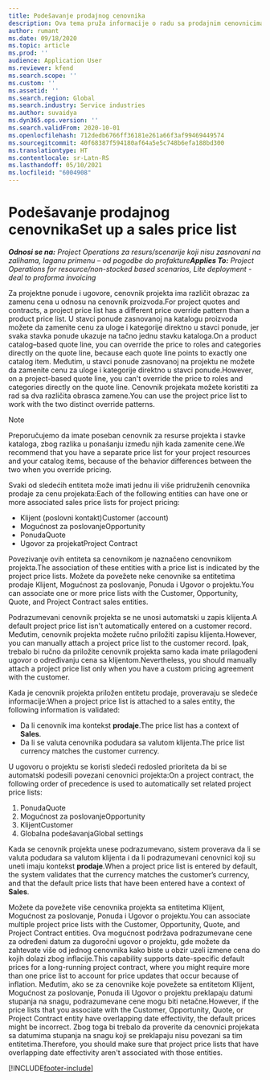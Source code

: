 ```yaml
---
title: Podešavanje prodajnog cenovnika
description: Ova tema pruža informacije o radu sa prodajnim cenovnicima za određivanje cena proizvoda u projektu.
author: rumant
ms.date: 09/18/2020
ms.topic: article
ms.prod: ''
audience: Application User
ms.reviewer: kfend
ms.search.scope: ''
ms.custom: ''
ms.assetid: ''
ms.search.region: Global
ms.search.industry: Service industries
ms.author: suvaidya
ms.dyn365.ops.version: ''
ms.search.validFrom: 2020-10-01
ms.openlocfilehash: 712dedb6766ff36181e261a66f3af99469449574
ms.sourcegitcommit: 40f68387f594180af64a5e5c748b6efa188bd300
ms.translationtype: HT
ms.contentlocale: sr-Latn-RS
ms.lasthandoff: 05/10/2021
ms.locfileid: "6004908"
---
```

# <a name="set-up-a-sales-price-list"></a><span data-ttu-id="ec4f2-103">Podešavanje prodajnog cenovnika</span><span class="sxs-lookup"><span data-stu-id="ec4f2-103">Set up a sales price list</span></span>

<span data-ttu-id="ec4f2-104">_**Odnosi se na:** Project Operations za resurs/scenarije koji nisu zasnovani na zalihama, laganu primenu – od pogodbe do profakture_</span><span class="sxs-lookup"><span data-stu-id="ec4f2-104">_**Applies To:** Project Operations for resource/non-stocked based scenarios, Lite deployment - deal to proforma invoicing_</span></span>

<span data-ttu-id="ec4f2-105">Za projektne ponude i ugovore, cenovnik projekta ima različit obrazac za zamenu cena u odnosu na cenovnik proizvoda.</span><span class="sxs-lookup"><span data-stu-id="ec4f2-105">For project quotes and contracts, a project price list has a different price override pattern than a product price list.</span></span> <span data-ttu-id="ec4f2-106">U stavci ponude zasnovanoj na katalogu proizvoda možete da zamenite cenu za uloge i kategorije direktno u stavci ponude, jer svaka stavka ponude ukazuje na tačno jednu stavku kataloga.</span><span class="sxs-lookup"><span data-stu-id="ec4f2-106">On a product catalog–based quote line, you can override the price to roles and categories directly on the quote line, because each quote line points to exactly one catalog item.</span></span> <span data-ttu-id="ec4f2-107">Međutim, u stavci ponude zasnovanoj na projektu ne možete da zamenite cenu za uloge i kategorije direktno u stavci ponude.</span><span class="sxs-lookup"><span data-stu-id="ec4f2-107">However, on a project-based quote line, you can't override the price to roles and categories directly on the quote line.</span></span> <span data-ttu-id="ec4f2-108">Cenovnik projekata možete koristiti za rad sa dva različita obrasca zamene.</span><span class="sxs-lookup"><span data-stu-id="ec4f2-108">You can use the project price list to work with the two distinct override patterns.</span></span>

> [!NOTE]
> <span data-ttu-id="ec4f2-109">Preporučujemo da imate poseban cenovnik za resurse projekta i stavke kataloga, zbog razlika u ponašanju između njih kada zamenite cene.</span><span class="sxs-lookup"><span data-stu-id="ec4f2-109">We recommend that you have a separate price list for your project resources and your catalog items, because of the behavior differences between the two when you override pricing.</span></span>

<span data-ttu-id="ec4f2-110">Svaki od sledećih entiteta može imati jednu ili više pridruženih cenovnika prodaje za cenu projekata:</span><span class="sxs-lookup"><span data-stu-id="ec4f2-110">Each of the following entities can have one or more associated sales price lists for project pricing:</span></span>

- <span data-ttu-id="ec4f2-111">Klijent (poslovni kontakt)</span><span class="sxs-lookup"><span data-stu-id="ec4f2-111">Customer (account)</span></span> 
- <span data-ttu-id="ec4f2-112">Mogućnost za poslovanje</span><span class="sxs-lookup"><span data-stu-id="ec4f2-112">Opportunity</span></span> 
- <span data-ttu-id="ec4f2-113">Ponuda</span><span class="sxs-lookup"><span data-stu-id="ec4f2-113">Quote</span></span> 
- <span data-ttu-id="ec4f2-114">Ugovor za projekat</span><span class="sxs-lookup"><span data-stu-id="ec4f2-114">Project Contract</span></span>

<span data-ttu-id="ec4f2-115">Povezivanje ovih entiteta sa cenovnikom je naznačeno cenovnikom projekta.</span><span class="sxs-lookup"><span data-stu-id="ec4f2-115">The association of these entities with a price list is indicated by the project price lists.</span></span> <span data-ttu-id="ec4f2-116">Možete da povežete neke cenovnike sa entitetima prodaje Klijent, Mogućnost za poslovanje, Ponuda i Ugovor o projektu.</span><span class="sxs-lookup"><span data-stu-id="ec4f2-116">You can associate one or more price lists with the Customer, Opportunity, Quote, and Project Contract sales entities.</span></span>

<span data-ttu-id="ec4f2-117">Podrazumevani cenovnik projekta se ne unosi automatski u zapis klijenta.</span><span class="sxs-lookup"><span data-stu-id="ec4f2-117">A default project price list isn't automatically entered on a customer record.</span></span> <span data-ttu-id="ec4f2-118">Međutim, cenovnik projekta možete ručno priložiti zapisu klijenta.</span><span class="sxs-lookup"><span data-stu-id="ec4f2-118">However, you can manually attach a project price list to the customer record.</span></span> <span data-ttu-id="ec4f2-119">Ipak, trebalo bi ručno da priložite cenovnik projekta samo kada imate prilagođeni ugovor o određivanju cena sa klijentom.</span><span class="sxs-lookup"><span data-stu-id="ec4f2-119">Nevertheless, you should manually attach a project price list only when you have a custom pricing agreement with the customer.</span></span> 

<span data-ttu-id="ec4f2-120">Kada je cenovnik projekta priložen entitetu prodaje, proveravaju se sledeće informacije:</span><span class="sxs-lookup"><span data-stu-id="ec4f2-120">When a project price list is attached to a sales entity, the following information is validated:</span></span>

- <span data-ttu-id="ec4f2-121">Da li cenovnik ima kontekst **prodaje**.</span><span class="sxs-lookup"><span data-stu-id="ec4f2-121">The price list has a context of **Sales**.</span></span> 
- <span data-ttu-id="ec4f2-122">Da li se valuta cenovnika podudara sa valutom klijenta.</span><span class="sxs-lookup"><span data-stu-id="ec4f2-122">The price list currency matches the customer currency.</span></span> 

<span data-ttu-id="ec4f2-123">U ugovoru o projektu se koristi sledeći redosled prioriteta da bi se automatski podesili povezani cenovnici projekta:</span><span class="sxs-lookup"><span data-stu-id="ec4f2-123">On a project contract, the following order of precedence is used to automatically set related project price lists:</span></span>

1. <span data-ttu-id="ec4f2-124">Ponuda</span><span class="sxs-lookup"><span data-stu-id="ec4f2-124">Quote</span></span>
2. <span data-ttu-id="ec4f2-125">Mogućnost za poslovanje</span><span class="sxs-lookup"><span data-stu-id="ec4f2-125">Opportunity</span></span>
3. <span data-ttu-id="ec4f2-126">Klijent</span><span class="sxs-lookup"><span data-stu-id="ec4f2-126">Customer</span></span> 
4. <span data-ttu-id="ec4f2-127">Globalna podešavanja</span><span class="sxs-lookup"><span data-stu-id="ec4f2-127">Global settings</span></span> 

<span data-ttu-id="ec4f2-128">Kada se cenovnik projekta unese podrazumevano, sistem proverava da li se valuta podudara sa valutom klijenta i da li podrazumevani cenovnici koji su uneti imaju kontekst **prodaje**.</span><span class="sxs-lookup"><span data-stu-id="ec4f2-128">When a project price list is entered by default, the system validates that the currency matches the customer’s currency, and that the default price lists that have been entered have a context of **Sales**.</span></span>

<span data-ttu-id="ec4f2-129">Možete da povežete više cenovnika projekta sa entitetima Klijent, Mogućnost za poslovanje, Ponuda i Ugovor o projektu.</span><span class="sxs-lookup"><span data-stu-id="ec4f2-129">You can associate multiple project price lists with the Customer, Opportunity, Quote, and Project Contract entities.</span></span> <span data-ttu-id="ec4f2-130">Ova mogućnost podržava podrazumevane cene za određeni datum za dugoročni ugovor o projektu, gde možete da zahtevate više od jednog cenovnika kako biste u obzir uzeli izmene cena do kojih dolazi zbog inflacije.</span><span class="sxs-lookup"><span data-stu-id="ec4f2-130">This capability supports date-specific default prices for a long-running project contract, where you might require more than one price list to account for price updates that occur because of inflation.</span></span> <span data-ttu-id="ec4f2-131">Međutim, ako se za cenovnike koje povežete sa entitetom Klijent, Mogućnost za poslovanje, Ponuda ili Ugovor o projektu preklapaju datumi stupanja na snagu, podrazumevane cene mogu biti netačne.</span><span class="sxs-lookup"><span data-stu-id="ec4f2-131">However, if the price lists that you associate with the Customer, Opportunity, Quote, or Project Contract entity have overlapping date effectivity, the default prices might be incorrect.</span></span> <span data-ttu-id="ec4f2-132">Zbog toga bi trebalo da proverite da cenovnici projekata sa datumima stupanja na snagu koji se preklapaju nisu povezani sa tim entitetima.</span><span class="sxs-lookup"><span data-stu-id="ec4f2-132">Therefore, you should make sure that project price lists that have overlapping date effectivity aren't associated with those entities.</span></span>


[!INCLUDE[footer-include](../includes/footer-banner.md)]